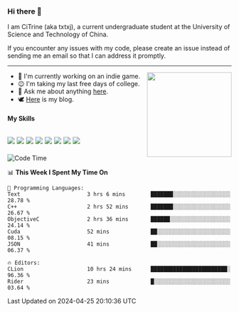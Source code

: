### Hi there 👋

I am CiTrine (aka txtxj), a current undergraduate student at the University of Science and Technology of China.

If you encounter any issues with my code, please create an issue instead of sending me an email so that I can address it promptly.

---

<img align="right" height="190" src="http://github-profile-summary-cards.vercel.app/api/cards/stats?username=txtxj&theme=vue">

- 🌱 I'm currently working on an indie game.
- 😉 I'm taking my last free days of college.
- 💬 Ask me about anything [here](https://github.com/txtxj/txtxj/issues).
- 🕊️ [Here](https://txtxj.top) is my blog.

#### My Skills

![](https://img.shields.io/badge/Unity-000000?logo=unity&logoColor=fff)
![](https://img.shields.io/badge/C%23-239120?logo=csharp&logoColor=fff)
![](https://img.shields.io/badge/Python-3e74a2?logo=python&logoColor=fff)
![](https://img.shields.io/badge/C++-65318e?logo=cplusplus&logoColor=fff)
![](https://img.shields.io/badge/C-5654a2?logo=c&logoColor=fff)
![](https://img.shields.io/badge/Vue-4FC08D?logo=vuedotjs&logoColor=fff)
![](https://img.shields.io/badge/Blender-f5792a?logo=blender&logoColor=fff)
![](https://img.shields.io/badge/MS%20SQL-cc2927?logo=microsoftsqlserver&logoColor=fff)
---

<!--START_SECTION:waka-->
![Code Time](http://img.shields.io/badge/Code%20Time-1%2C775%20hrs%207%20mins-blue)

📊 **This Week I Spent My Time On** 

```text
💬 Programming Languages: 
Text                     3 hrs 6 mins        ███████░░░░░░░░░░░░░░░░░░   28.78 % 
C++                      2 hrs 52 mins       ███████░░░░░░░░░░░░░░░░░░   26.67 % 
ObjectiveC               2 hrs 36 mins       ██████░░░░░░░░░░░░░░░░░░░   24.14 % 
Cuda                     52 mins             ██░░░░░░░░░░░░░░░░░░░░░░░   08.15 % 
JSON                     41 mins             ██░░░░░░░░░░░░░░░░░░░░░░░   06.37 % 

🔥 Editors: 
CLion                    10 hrs 24 mins      ████████████████████████░   96.36 % 
Rider                    23 mins             █░░░░░░░░░░░░░░░░░░░░░░░░   03.64 % 
```


 Last Updated on 2024-04-25 20:10:36 UTC
<!--END_SECTION:waka-->
